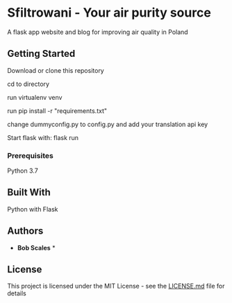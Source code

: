 # Sfiltrowani - Your air purity source

A flask app website and blog for improving air quality in Poland

## Getting Started

Download or clone this repository

cd to directory
 
run virtualenv venv

run pip install -r "requirements.txt"

change dummyconfig.py to config.py and add your translation api key

Start flask with: flask run


### Prerequisites

Python 3.7


## Built With

Python with Flask


## Authors

* **Bob Scales** *

## License

This project is licensed under the MIT License - see the [LICENSE.md](LICENSE.md) file for details

